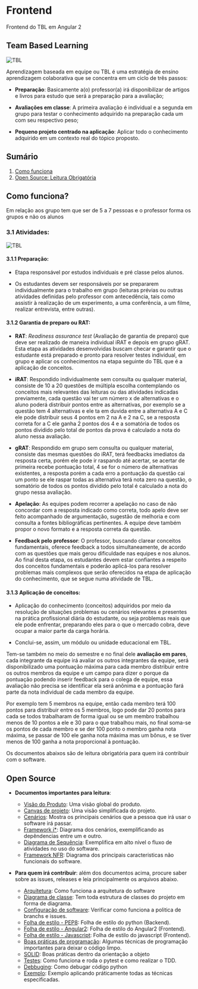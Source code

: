 # Frontend

Frontend do TBL em Angular 2

## Team Based Learning

![TBL](https://user-images.githubusercontent.com/14116020/27844653-b26ac236-60fa-11e7-9e87-b105b4878180.png)

Aprendizagem baseada em equipe ou TBL é uma estratégia de ensino aprendizagem colaborativa que se concentra em um ciclo de três passos:
 
* **Preparação**: Basicamente a(o) professor(a) irá disponibilizar de artigos e livros para estudo que será a preparação para a avaliação;
 
* **Avaliações em classe**: A primeira avaliação é individual e a segunda em grupo para testar o conhecimento adquirido na preparação cada um com seu respectivo peso;
 
* **Pequeno projeto centrado na aplicação**: Aplicar todo o conhecimento adquirido em um contexto real do tópico proposto.

## Sumário

1. [Como funciona](#funcionamento)
2. [Open Source: Leitura Obrigatória](#opensource)

<a name="funcionamento"></a>
## Como funciona?

Em relação aos grupo tem que ser de 5 a 7 pessoas e o professor forma os grupos e não os alunos
 
### 3.1 Atividades:
 
![TBL](https://user-images.githubusercontent.com/14116020/27944196-a384ea22-62bb-11e7-8a7e-0d880bf700c2.png)

#### 3.1.1 Preparação:
 
* Etapa responsável por estudos individuais e pré classe pelos alunos.
 
* Os estudantes devem ser responsáveis por se prepararem individualmente para o trabalho em grupo (leituras prévias ou outras atividades definidas pelo professor com antecedência, tais como assistir à realização de um experimento, a uma conferência, a um filme, realizar entrevista, entre outras).
 
#### 3.1.2 Garantia de preparo ou RAT:
 
* **RAT**: _Readiness assurance test_ (Avaliação de garantia de preparo) que deve ser realizado de maneira individual iRAT e depois em grupo gRAT. Esta etapa as atividades desenvolvidas buscam checar e garantir que o estudante está preparado e pronto para resolver testes individual, em grupo e aplicar os conhecimentos na etapa seguinte do TBL que é a aplicação de conceitos.
 
* **iRAT**: Respondido individualmente sem consulta ou qualquer material, consiste de 10 a 20 questões de múltipla escolha contemplando os conceitos mais relevantes das leituras ou das atividades indicadas previamente, cada questão vai ter um número x de alternativas e o aluno poderá distribuir pontos entre as alternativas, por exemplo se a questão tem 4 alternativas e ele ta em duvida entre a alternativa A e C ele pode distribuir seus 4 pontos em 2 na A e 2 na C, se a resposta correta for a C ele ganha 2 pontos dos 4 e a somatória de todos os pontos dividido pelo total de pontos da prova é calculado a nota do aluno nessa avaliação.
 
* **gRAT**: Respondido em grupo sem consulta ou qualquer material, consiste das mesmas questões do iRAT, terá feedbacks imediatos da resposta certa, porém ele pode ir raspando até acertar, se acertar de primeira recebe pontuação total, 4 se for o número de alternativas existentes, a resposta porém a cada erro a pontuação da questão cai um ponto se ele raspar todas as alternativa terá nota zero na questão, o somatório de todos os pontos dividido pelo total é calculado a nota do grupo nessa avaliação.
 
* **Apelação**: As equipes podem recorrer a apelação no caso de não concordar com a resposta indicado como correta, todo apelo deve ser feito acompanhado de argumentação, sugestão de melhoria e com consulta a fontes bibliográficas pertinentes. A equipe deve também propor o novo formato e a resposta correta da questão.
 
* **Feedback pelo professor**: O professor, buscando clarear conceitos fundamentais, oferece feedback a todos simultaneamente, de acordo com as questões que mais gerou dificuldade nas equipes e nos alunos. Ao final desta etapa, os estudantes devem estar confiantes a respeito dos conceitos fundamentais e poderão aplicá-los para resolver problemas mais complexos que serão oferecidos na etapa de aplicação do conhecimento, que se segue numa atividade de TBL.

#### 3.1.3 Aplicação de conceitos:
 
* Aplicação do conhecimento (conceitos) adquiridos por meio da resolução de situações problemas ou cenários relevantes e presentes na prática profissional diária do estudante, ou seja problemas reais que ele pode enfrentar, preparando eles para o que o mercado cobra, deve ocupar a maior parte da carga horária.
 
* Conclui-se, assim, um módulo ou unidade educacional em TBL.
 
Tem-se também no meio do semestre e no final dele **avaliação em pares**, cada integrante da equipe irá avaliar os outros integrantes da equipe, será disponibilizado uma pontuação máxima para cada membro distribuir entre os outros membros da equipe e um campo para dizer o porque da pontuação podendo inserir feedback para o colega de equipe, essa avaliação não precisa se identificar ela será anônima e a pontuação fará parte da nota individual de cada membro da equipe.
 
Por exemplo tem 5 membros na equipe, então cada membro terá 100 pontos para distribuir entre os 5 membros, logo pode dar 20 pontos para cada se todos trabalharam de forma igual ou se um membro trabalhou menos de 10 pontos a ele e 30 para o que trabalhou mais, no final soma-se os pontos de cada membro e se der 100 ponto o membro ganha nota máxima, se passar de 100 ele ganha nota máxima mas um bônus, e se tiver menos de 100 ganha a nota proporcional à pontuação.

Os documentos abaixos são de leitura obrigatória para quem irá contribuir com o software.

## Open Source

* **Documentos importantes para leitura**:

  - [Visão do Produto](https://github.com/TeamBasedLearning/Backend/wiki/Vis%C3%A3o-do-produto): Uma visão global do produto.
  - [Canvas de projeto](https://github.com/TeamBasedLearning/Backend/wiki/Canvas-de-projeto): Uma visão simplificada do projeto.
  - [Cenários](https://github.com/TeamBasedLearning/Backend/wiki/Cen%C3%A1rios): Mostra os principais cenários que a pessoa que irá usar o software irá passar.
  - [Framework i*](https://github.com/TeamBasedLearning/Backend/wiki/Framework-i%2A): Diagrama dos cenários, exemplificando as depêndencias entre um e outro.
  - [Diagrama de Sequência](https://github.com/TeamBasedLearning/Backend/wiki/Diagrama-de-Sequ%C3%AAncia): Exemplifica em alto nível o fluxo de atividades no uso do software.
  - [Framework NFR](https://github.com/TeamBasedLearning/Backend/wiki/Framework-NFR): Diagrama dos principais caracteristicas não funcionais do software.

* **Para quem irá contribuir**: além dos documentos acima, procure saber sobre as issues, releases e leia principalmente os arquivos abaixo.

  - [Arquitetura](https://github.com/TeamBasedLearning/Backend/wiki/Arquitetura): Como funciona a arquitetura do software
  - [Diagrama de classe](https://github.com/TeamBasedLearning/Backend/wiki/Diagrama-de-classe): Tem toda estrutura de classes do projeto em forma de diagrama.
  - [Configuração de software](https://github.com/TeamBasedLearning/Backend/wiki/Configura%C3%A7%C3%A3o-de-software): Verificar como funciona a politica de branchs e issues.
  - [Folha de estilo - PEP8](https://www.python.org/dev/peps/pep-0008/): Folha de estilo do python (Backend).
  - [Folha de estilo - Angular2](https://angular.io/guide/styleguide): Folha de estilo do Angular2 (Frontend).
  - [Folha de estilo - Javascript](https://github.com/airbnb/javascript): Folha de estilo do javascript (Frontend).
  - [Boas práticas de programação](https://github.com/TeamBasedLearning/Backend/wiki/tecprog): Algumas técnicas de programação importantes para deixar o código limpo.
  - [SOLID](https://github.com/TeamBasedLearning/Backend/wiki/SOLID): Boas práticas dentro da orientação a objeto
  - [Testes](https://github.com/TeamBasedLearning/Backend/wiki/testes): Como funciona e roda o pytest e como realizar o TDD.
  - [Debbuging](https://github.com/TeamBasedLearning/Backend/wiki/debbuging): Como debugar código python
  - [Exemplo](https://github.com/TeamBasedLearning/Backend/wiki/cleancode_example): Exemplo aplicando práticamente todas as técnicas especificadas.
